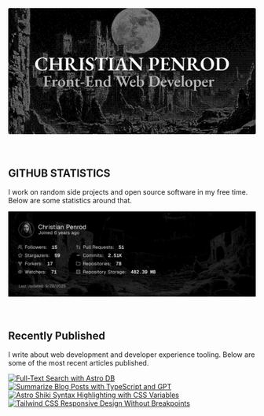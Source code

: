 
<picture>
  <source media="(prefers-color-scheme: dark)" srcset="assets/banner.dark.png?v=8b0e52bd-4cb3-46cc-aaff-7abde58500db" width="843px" />
  <source media="(prefers-color-scheme: light)" srcset="assets/banner.light.png?v=8b0e52bd-4cb3-46cc-aaff-7abde58500db" width="843px" />
  <img src="assets/banner.dark.png?v=8b0e52bd-4cb3-46cc-aaff-7abde58500db" alt="Banner" width="843px" />
</picture>
<br />
<br />
<br />
<h2>GITHUB STATISTICS</h2>
<p>I work on random side projects and open source software in my free time. Below are some statistics around that.</p>
<picture>
  <source media="(prefers-color-scheme: dark)" srcset="assets/statistics.dark.png?v=8b0e52bd-4cb3-46cc-aaff-7abde58500db" width="843px" />
  <source media="(prefers-color-scheme: light)" srcset="assets/statistics.light.png?v=8b0e52bd-4cb3-46cc-aaff-7abde58500db" width="843px" />
  <img src="assets/statistics.dark.png?v=8b0e52bd-4cb3-46cc-aaff-7abde58500db" alt="Github Statistics" width="843px" />
</picture>
<br />
<br />
<br />
<h2>Recently Published</h2>
<p>I write about web development and developer experience tooling. Below are some of the most recent articles published.</p>
<a href="https://christianpenrod.com/blog/full-text-search-with-astro-db"><img src="https://christianpenrod.com/blog/full-text-search-with-astro-db.png?v=8b0e52bd-4cb3-46cc-aaff-7abde58500db" alt="Full-Text Search with Astro DB" width="421px" /></a>
<a href="https://christianpenrod.com/blog/summarize-blog-posts-with-typescript-and-gpt"><img src="https://christianpenrod.com/blog/summarize-blog-posts-with-typescript-and-gpt.png?v=8b0e52bd-4cb3-46cc-aaff-7abde58500db" alt="Summarize Blog Posts with TypeScript and GPT" width="421px" /></a>
<a href="https://christianpenrod.com/blog/astro-shiki-syntax-highlighting-with-css-variables"><img src="https://christianpenrod.com/blog/astro-shiki-syntax-highlighting-with-css-variables.png?v=8b0e52bd-4cb3-46cc-aaff-7abde58500db" alt="Astro Shiki Syntax Highlighting with CSS Variables" width="421px" /></a>
<a href="https://christianpenrod.com/blog/tailwindcss-responsive-design-without-breakpoints"><img src="https://christianpenrod.com/blog/tailwindcss-responsive-design-without-breakpoints.png?v=8b0e52bd-4cb3-46cc-aaff-7abde58500db" alt="Tailwind CSS Responsive Design Without Breakpoints" width="421px" /></a>
